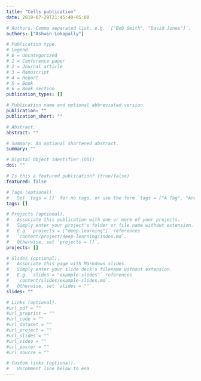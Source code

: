 ```yaml
---
title: "Cells publication"
date: 2019-07-29T21:45:40-05:00

# Authors. Comma separated list, e.g. `["Bob Smith", "David Jones"]`.
authors: ["Ashwin Lokapally"]

# Publication type.
# Legend:
# 0 = Uncategorized
# 1 = Conference paper
# 2 = Journal article
# 3 = Manuscript
# 4 = Report
# 5 = Book
# 6 = Book section
publication_types: []

# Publication name and optional abbreviated version.
publication: ""
publication_short: ""

# Abstract.
abstract: ""

# Summary. An optional shortened abstract.
summary: ""

# Digital Object Identifier (DOI)
doi: ""

# Is this a featured publication? (true/false)
featured: false

# Tags (optional).
#   Set `tags = []` for no tags, or use the form `tags = ["A Tag", "Another Tag"]` for one or more tags.
tags: []

# Projects (optional).
#   Associate this publication with one or more of your projects.
#   Simply enter your project's folder or file name without extension.
#   E.g. `projects = ["deep-learning"]` references
#   `content/project/deep-learning/index.md`.
#   Otherwise, set `projects = []`.
projects: []

# Slides (optional).
#   Associate this page with Markdown slides.
#   Simply enter your slide deck's filename without extension.
#   E.g. `slides = "example-slides"` references
#   `content/slides/example-slides.md`.
#   Otherwise, set `slides = ""`.
slides: ""

# Links (optional).
#url_pdf = ""
#url_preprint = ""
#url_code = ""
#url_dataset = ""
#url_project = ""
#url_slides = ""
#url_video = ""
#url_poster = ""
#url_source = ""

# Custom links (optional).
#   Uncomment line below to ena
---
```


